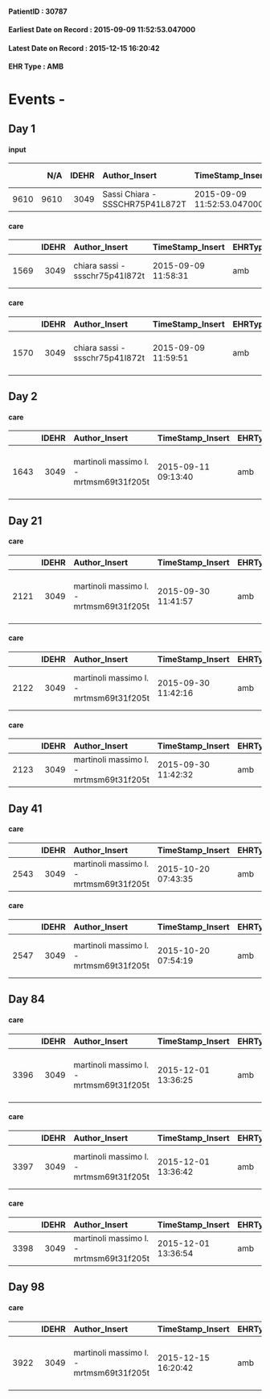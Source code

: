 
#### PatientID : 30787
#### Earliest Date on Record : 2015-09-09 11:52:53.047000
#### Latest Date on Record : 2015-12-15 16:20:42
#### EHR Type : AMB

# Events - 

## Day 1

#### input
|      |    N/A |   IDEHR | Author_Insert                   | TimeStamp_Insert           | EHRType   |   PatientID |   IDDigitalSignDocument | persone_vicine   |   Unnamed: 0_x.1 |   IDANAMNESI_SOCIALE | Patient   | FamigliaAltro   | Paziente_T   | FamigliaAltro_T   |   Non_Rilevabile_x.1 | Note_Non_Rilevabile_x.1   | opt_Problemi   | chk_contr_sintomi   | opt_paziente_a   | opt_famiglia_a   | opt_adeguatezza   | opt_paziente_solo   | opt_presente_assente   | Caregiver_principale   | ds_familiari_coinv   | opt_necessario   | opt_risorse_ec   | opt_paziente_psi   | opt_Ins_vol   | opt_esenzione   | opt_inv_civile   |   invalidita_perc | ds_codice_es   | Needs     | Domestic partnership   | opt_disponibilita_f   | opt_indennita_acc   | opt_famiglia_psi   | opt_disponibilit_paz   |
|-----:|-------:|--------:|:--------------------------------|:---------------------------|:----------|------------:|------------------------:|:-----------------|-----------------:|---------------------:|:----------|:----------------|:-------------|:------------------|---------------------:|:--------------------------|:---------------|:--------------------|:-----------------|:-----------------|:------------------|:--------------------|:-----------------------|:-----------------------|:---------------------|:-----------------|:-----------------|:-------------------|:--------------|:----------------|:-----------------|------------------:|:---------------|:----------|:-----------------------|:----------------------|:--------------------|:-------------------|:-----------------------|
| 9610 |   9610 |    3049 | Sassi Chiara - SSSCHR75P41L872T | 2015-09-09 11:52:53.047000 | AMB       |       30787 |                  133352 | N/A              |             1360 |                  920 | Si#1      | Si#1            | Si#1         | Si#1              |                    0 | NR                        | No#0           | controllo sintomi#0 | Congruenti#1     | Congruenti#1     | Si#1              | No#0                | Presente#1             | Figlia Rosanna         | Figlio Alfonso       | Si#1             | Adeguate#1       | No#0               | No#0          | Si#1            | Si#1             |               100 | IC14           | Clinici#0 | Figli#2                | Si#1                  | Si#1                | No#0               | Si#1                   |

#### care
|      |   IDEHR | Author_Insert                   | TimeStamp_Insert    | EHRType   |   PatientID |   IDGESTIONE_AUSILI |   ds_ncons |   opt_annulla_consegna | dt_Ric_consegna     | dt_ric_cons_forn    | opt_ausilio                   |
|-----:|--------:|:--------------------------------|:--------------------|:----------|------------:|--------------------:|-----------:|-----------------------:|:--------------------|:--------------------|:------------------------------|
| 1569 |    3049 | chiara sassi - ssschr75p41l872t | 2015-09-09 11:58:31 | amb       |       30787 |                1413 |      25816 |                      0 | 2015-08-06 00:00:00 | 2015-08-06 00:00:00 | folding wheelchair indoor # 4 |

#### care
|      |   IDEHR | Author_Insert                   | TimeStamp_Insert    | EHRType   |   PatientID |   IDGESTIONE_AUSILI |   ds_ncons |   opt_annulla_consegna | dt_Ric_consegna     | dt_ric_cons_forn    | opt_ausilio                   |
|-----:|--------:|:--------------------------------|:--------------------|:----------|------------:|--------------------:|-----------:|-----------------------:|:--------------------|:--------------------|:------------------------------|
| 1570 |    3049 | chiara sassi - ssschr75p41l872t | 2015-09-09 11:59:51 | amb       |       30787 |                1414 |      25825 |                      0 | 2015-08-07 00:00:00 | 2015-08-07 00:00:00 | electric chair elevating # 19 |


## Day 2

#### care
|      |   IDEHR | Author_Insert                           | TimeStamp_Insert    | EHRType   |   PatientID |   IDGESTIONE_AUSILI |   ds_ncons |   opt_annulla_consegna | dt_Ric_consegna     | dt_ric_cons_forn    | opt_ausilio                             |
|-----:|--------:|:----------------------------------------|:--------------------|:----------|------------:|--------------------:|-----------:|-----------------------:|:--------------------|:--------------------|:----------------------------------------|
| 1643 |    3049 | martinoli massimo l. - mrtmsm69t31f205t | 2015-09-11 09:13:40 | amb       |       30787 |                1487 |      26062 |                      0 | 2015-09-10 00:00:00 | 2015-09-11 00:00:00 | antid air mattress with compressor # 16 |


## Day 21

#### care
|      |   IDEHR | Author_Insert                           | TimeStamp_Insert    | EHRType   |   PatientID |   IDGESTIONE_AUSILI |   ds_ncons |   ds_nritiro |   opt_annulla_consegna | dt_Ric_consegna     | dt_ric_cons_forn    | dt_ric_ritiro       | dt_ric_ritiro_forn   | opt_ausilio                             |
|-----:|--------:|:----------------------------------------|:--------------------|:----------|------------:|--------------------:|-----------:|-------------:|-----------------------:|:--------------------|:--------------------|:--------------------|:---------------------|:----------------------------------------|
| 2121 |    3049 | martinoli massimo l. - mrtmsm69t31f205t | 2015-09-30 11:41:57 | amb       |       30787 |                1965 |      26062 |        26214 |                      0 | 2015-09-10 00:00:00 | 2015-09-11 00:00:00 | 2015-09-30 00:00:00 | 2015-09-30 00:00:00  | antid air mattress with compressor # 16 |

#### care
|      |   IDEHR | Author_Insert                           | TimeStamp_Insert    | EHRType   |   PatientID |   IDGESTIONE_AUSILI |   ds_ncons |   ds_nritiro |   opt_annulla_consegna | dt_Ric_consegna     | dt_ric_cons_forn    | dt_ric_ritiro       | dt_ric_ritiro_forn   | opt_ausilio                   |
|-----:|--------:|:----------------------------------------|:--------------------|:----------|------------:|--------------------:|-----------:|-------------:|-----------------------:|:--------------------|:--------------------|:--------------------|:---------------------|:------------------------------|
| 2122 |    3049 | martinoli massimo l. - mrtmsm69t31f205t | 2015-09-30 11:42:16 | amb       |       30787 |                1966 |      25825 |        26214 |                      0 | 2015-08-07 00:00:00 | 2015-08-07 00:00:00 | 2015-09-30 00:00:00 | 2015-09-30 00:00:00  | electric chair elevating # 19 |

#### care
|      |   IDEHR | Author_Insert                           | TimeStamp_Insert    | EHRType   |   PatientID |   IDGESTIONE_AUSILI |   ds_ncons |   ds_nritiro |   opt_annulla_consegna | dt_Ric_consegna     | dt_ric_cons_forn    | dt_ric_ritiro       | dt_ric_ritiro_forn   | opt_ausilio                   |
|-----:|--------:|:----------------------------------------|:--------------------|:----------|------------:|--------------------:|-----------:|-------------:|-----------------------:|:--------------------|:--------------------|:--------------------|:---------------------|:------------------------------|
| 2123 |    3049 | martinoli massimo l. - mrtmsm69t31f205t | 2015-09-30 11:42:32 | amb       |       30787 |                1967 |      25816 |        26214 |                      0 | 2015-08-06 00:00:00 | 2015-08-06 00:00:00 | 2015-09-30 00:00:00 | 2015-09-30 00:00:00  | folding wheelchair indoor # 4 |


## Day 41

#### care
|      |   IDEHR | Author_Insert                           | TimeStamp_Insert    | EHRType   |   PatientID |   IDGESTIONE_AUSILI |   ds_ncons |   ds_nbolla | dt_consegna         |   ds_nritiro |   opt_annulla_consegna | dt_Ric_consegna     | dt_ric_cons_forn    | dt_ric_ritiro       | dt_ric_ritiro_forn   | opt_ausilio                   |
|-----:|--------:|:----------------------------------------|:--------------------|:----------|------------:|--------------------:|-----------:|------------:|:--------------------|-------------:|-----------------------:|:--------------------|:--------------------|:--------------------|:---------------------|:------------------------------|
| 2543 |    3049 | martinoli massimo l. - mrtmsm69t31f205t | 2015-10-20 07:43:35 | amb       |       30787 |                2387 |      25816 |         764 | 2015-08-07 00:00:00 |        26214 |                      0 | 2015-08-06 00:00:00 | 2015-08-06 00:00:00 | 2015-09-30 00:00:00 | 2015-09-30 00:00:00  | folding wheelchair indoor # 4 |

#### care
|      |   IDEHR | Author_Insert                           | TimeStamp_Insert    | EHRType   |   PatientID |   IDGESTIONE_AUSILI |   ds_ncons |   ds_nbolla | dt_consegna         |   ds_nritiro |   opt_annulla_consegna | dt_Ric_consegna     | dt_ric_cons_forn    | dt_ric_ritiro       | dt_ric_ritiro_forn   | opt_ausilio                   |
|-----:|--------:|:----------------------------------------|:--------------------|:----------|------------:|--------------------:|-----------:|------------:|:--------------------|-------------:|-----------------------:|:--------------------|:--------------------|:--------------------|:---------------------|:------------------------------|
| 2547 |    3049 | martinoli massimo l. - mrtmsm69t31f205t | 2015-10-20 07:54:19 | amb       |       30787 |                2391 |      25825 |         774 | 2015-08-10 00:00:00 |        26214 |                      0 | 2015-08-07 00:00:00 | 2015-08-07 00:00:00 | 2015-09-30 00:00:00 | 2015-09-30 00:00:00  | electric chair elevating # 19 |


## Day 84

#### care
|      |   IDEHR | Author_Insert                           | TimeStamp_Insert    | EHRType   |   PatientID |   IDGESTIONE_AUSILI |   ds_ncons |   ds_nritiro | dt_ritiro           |   opt_annulla_consegna | dt_Ric_consegna     | dt_ric_cons_forn    | dt_ric_ritiro       | dt_ric_ritiro_forn   | opt_ausilio                             |
|-----:|--------:|:----------------------------------------|:--------------------|:----------|------------:|--------------------:|-----------:|-------------:|:--------------------|-----------------------:|:--------------------|:--------------------|:--------------------|:---------------------|:----------------------------------------|
| 3396 |    3049 | martinoli massimo l. - mrtmsm69t31f205t | 2015-12-01 13:36:25 | amb       |       30787 |                3254 |      26062 |        26214 | 2015-10-01 00:00:00 |                      0 | 2015-09-10 00:00:00 | 2015-09-11 00:00:00 | 2015-09-30 00:00:00 | 2015-09-30 00:00:00  | antid air mattress with compressor # 16 |

#### care
|      |   IDEHR | Author_Insert                           | TimeStamp_Insert    | EHRType   |   PatientID |   IDGESTIONE_AUSILI |   ds_ncons |   ds_nbolla | dt_consegna         |   ds_nritiro | dt_ritiro           |   opt_annulla_consegna | dt_Ric_consegna     | dt_ric_cons_forn    | dt_ric_ritiro       | dt_ric_ritiro_forn   | opt_ausilio                   |
|-----:|--------:|:----------------------------------------|:--------------------|:----------|------------:|--------------------:|-----------:|------------:|:--------------------|-------------:|:--------------------|-----------------------:|:--------------------|:--------------------|:--------------------|:---------------------|:------------------------------|
| 3397 |    3049 | martinoli massimo l. - mrtmsm69t31f205t | 2015-12-01 13:36:42 | amb       |       30787 |                3255 |      25825 |         774 | 2015-08-10 00:00:00 |        26214 | 2015-10-01 00:00:00 |                      0 | 2015-08-07 00:00:00 | 2015-08-07 00:00:00 | 2015-09-30 00:00:00 | 2015-09-30 00:00:00  | electric chair elevating # 19 |

#### care
|      |   IDEHR | Author_Insert                           | TimeStamp_Insert    | EHRType   |   PatientID |   IDGESTIONE_AUSILI |   ds_ncons |   ds_nbolla | dt_consegna         |   ds_nritiro | dt_ritiro           |   opt_annulla_consegna | dt_Ric_consegna     | dt_ric_cons_forn    | dt_ric_ritiro       | dt_ric_ritiro_forn   | opt_ausilio                   |
|-----:|--------:|:----------------------------------------|:--------------------|:----------|------------:|--------------------:|-----------:|------------:|:--------------------|-------------:|:--------------------|-----------------------:|:--------------------|:--------------------|:--------------------|:---------------------|:------------------------------|
| 3398 |    3049 | martinoli massimo l. - mrtmsm69t31f205t | 2015-12-01 13:36:54 | amb       |       30787 |                3256 |      25816 |         764 | 2015-08-07 00:00:00 |        26214 | 2015-10-01 00:00:00 |                      0 | 2015-08-06 00:00:00 | 2015-08-06 00:00:00 | 2015-09-30 00:00:00 | 2015-09-30 00:00:00  | folding wheelchair indoor # 4 |


## Day 98

#### care
|      |   IDEHR | Author_Insert                           | TimeStamp_Insert    | EHRType   |   PatientID |   IDGESTIONE_AUSILI |   ds_ncons |   ds_nbolla | dt_consegna         |   ds_nritiro | dt_ritiro           |   opt_annulla_consegna | dt_Ric_consegna     | dt_ric_cons_forn    | dt_ric_ritiro       | dt_ric_ritiro_forn   | opt_ausilio                             |
|-----:|--------:|:----------------------------------------|:--------------------|:----------|------------:|--------------------:|-----------:|------------:|:--------------------|-------------:|:--------------------|-----------------------:|:--------------------|:--------------------|:--------------------|:---------------------|:----------------------------------------|
| 3922 |    3049 | martinoli massimo l. - mrtmsm69t31f205t | 2015-12-15 16:20:42 | amb       |       30787 |                3780 |      26062 |         914 | 2015-09-14 00:00:00 |        26214 | 2015-10-01 00:00:00 |                      0 | 2015-09-10 00:00:00 | 2015-09-11 00:00:00 | 2015-09-30 00:00:00 | 2015-09-30 00:00:00  | antid air mattress with compressor # 16 |


